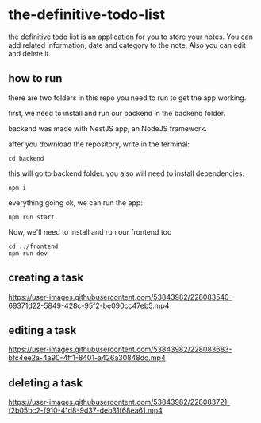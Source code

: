 # the-definitive-todo-list

the definitive todo list is an application for you to store your notes. You can add related information, date and category to the note. Also you can edit and delete it. 

## how to run

there are two folders in this repo you need to run to get the app working. 

first, we need to install and run our backend in the backend folder.

backend was made with NestJS app, an NodeJS framework.

after you download the repository, write in the terminal:

```
cd backend
```

this will go to backend folder. you also will need to install dependencies.

```
npm i
```

everything going ok, we can run the app:
 
```
npm run start
```

Now, we'll need to install and run our frontend too

```
cd ../frontend
npm run dev
```

## creating a task

https://user-images.githubusercontent.com/53843982/228083540-69371d22-5849-428c-95f2-be090cc47eb5.mp4

## editing a task

https://user-images.githubusercontent.com/53843982/228083683-bfc4ee2a-4a90-4ff1-8401-a426a30848dd.mp4

## deleting a task

https://user-images.githubusercontent.com/53843982/228083721-f2b05bc2-f910-41d8-9d37-deb31f68ea61.mp4






